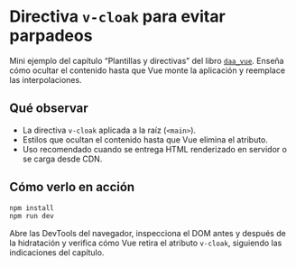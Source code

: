 # Directiva `v-cloak` para evitar parpadeos

Mini ejemplo del capítulo “Plantillas y directivas” del libro [`daa_vue`](https://salesmendesandre.github.io/daa_vue/main/vue/p1c3_plantillas_y_directivas.html). Enseña cómo ocultar el contenido hasta que Vue monte la aplicación y reemplace las interpolaciones.

## Qué observar
- La directiva `v-cloak` aplicada a la raíz (`<main>`).
- Estilos que ocultan el contenido hasta que Vue elimina el atributo.
- Uso recomendado cuando se entrega HTML renderizado en servidor o se carga desde CDN.

## Cómo verlo en acción
```bash
npm install
npm run dev
```

Abre las DevTools del navegador, inspecciona el DOM antes y después de la hidratación y verifica cómo Vue retira el atributo `v-cloak`, siguiendo las indicaciones del capítulo.
